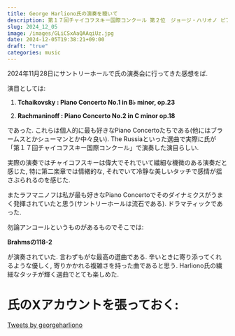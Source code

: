 ```yaml
---
title: George Harliono氏の演奏を聴いて
description: 第１７回チャイコフスキー国際コンクール 第２位　ジョージ・ハリオノ ピアノ協奏曲 日本デビュー
slug: 2024_12_05
image: /images/GLiCSxAaQAAqiUz.jpg
date: 2024-12-05T19:38:21+09:00
draft: "true"
categories: music
---
```


2024年11月28日にサントリーホールで氏の演奏会に行ってきた感想をば.

演目としては:

1. **Tchaikovsky : Piano Concerto No.1 in B♭ minor, op.23**

2. **Rachmaninoff : Piano Concerto No.2 in C minor op.18**


であった. これらは個人的に最も好きなPiano Concertoたちである(他にはブラームスとかシューマンとか中々良い). The Russiaといった選曲で実際に氏が「第１７回チャイコフスキー国際コンクール」で演奏した演目らしい.

実際の演奏ではチャイコフスキーは偉大でそれでいて繊細な機微のある演奏だと感じた, 特に第二楽章では情緒的な, それでいて冷静な美しいタッチで感情が揺さぶられるのを感じた.

またラフマニノフは私が最も好きなPiano Concertoでそのダイナミクスがうまく発揮されていたと思う(サントリーホールは流石である). ドラマティックであった.



勿論アンコールというものがあるものでそこでは:

**Brahmsの118-2**

が演奏されていた. 言わずもがな最高の選曲である. 辛いときに寄り添ってくれるような優しく, 寄りかかれる複雑さを持った曲であると思う. Harliono氏の繊細なタッチが輝く選曲でとても楽しめた.

# 氏のXアカウントを張っておく:


<a class="twitter-timeline" data-width="500" data-height="400" data-theme="dark" href="https://twitter.com/georgeharliono?ref_src=twsrc%5Etfw">Tweets by georgeharliono</a> <script async src="https://platform.twitter.com/widgets.js" charset="utf-8"></script>